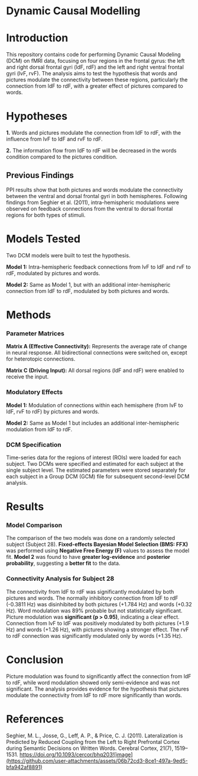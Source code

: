 # Dynamic Causal Modelling 

# Introduction
This repository contains code for performing Dynamic Causal Modeling (DCM) on fMRI data, focusing on four regions in the frontal gyrus: the left and right dorsal frontal gyri (ldF, rdF) and the left and right ventral frontal gyri (lvF, rvF). The analysis aims to test the hypothesis that words and pictures modulate the connectivity between these regions, particularly the connection from ldF to rdF, with a greater effect of pictures compared to words.

# Hypotheses
**1.** Words and pictures modulate the connection from ldF to rdF, with the influence from lvF to ldF and rvF to rdF.

**2.** The information flow from ldF to rdF will be decreased in the words condition compared to the pictures condition.

## Previous Findings
PPI results show that both pictures and words modulate the connectivity between the ventral and dorsal frontal gyri in both hemispheres.
Following findings from Seghier et al. (2011), intra-hemispheric modulations were observed on feedback connections from the ventral to dorsal frontal regions for both types of stimuli.

# Models Tested
Two DCM models were built to test the hypothesis.

**Model 1:** Intra-hemispheric feedback connections from lvF to ldF and rvF to rdF, modulated by pictures and words.

**Model 2:** Same as Model 1, but with an additional inter-hemispheric connection from ldF to rdF, modulated by both pictures and words.

# Methods
### Parameter Matrices
**Matrix A (Effective Connectivity):** Represents the average rate of change in neural response. All bidirectional connections were switched on, except for heterotopic connections.

**Matrix C (Driving Input):** All dorsal regions (ldF and rdF) were enabled to receive the input.
### Modulatory Effects
**Model 1:** Modulation of connections within each hemisphere (from lvF to ldF, rvF to rdF) by pictures and words.

**Model 2:** Same as Model 1 but includes an additional inter-hemispheric modulation from ldF to rdF.
### DCM Specification
Time-series data for the regions of interest (ROIs) were loaded for each subject.
Two DCMs were specified and estimated for each subject at the single subject level. The estimated parameters were stored separately for each subject in a Group DCM (GCM) file for subsequent second-level DCM analysis.

# Results
### Model Comparison
The comparison of the two models was done on a randomly selected subject (Subject 28).
**Fixed-effects Bayesian Model Selection (BMS: FFX)** was performed using **Negative Free Energy (F)** values to assess the model fit.
**Model 2** was found to have **greater log-evidence** and **posterior probability**, suggesting a **better fit** to the data.

### Connectivity Analysis for Subject 28
The connectivity from ldF to rdF was significantly modulated by both pictures and words.
The normally inhibitory connection from ldF to rdF (-0.3811 Hz) was disinhibited by both pictures (+1.784 Hz) and words (+0.32 Hz).
Word modulation was 89% probable but not statistically significant.
Picture modulation was **significant (p > 0.95)**, indicating a clear effect.
Connection from lvF to ldF was positively modulated by both pictures (+1.9 Hz) and words (+1.26 Hz), with pictures showing a stronger effect.
The rvF to rdF connection was significantly modulated only by words (+1.35 Hz).

# Conclusion
Picture modulation was found to significantly affect the connection from ldF to rdF, while word modulation showed only semi-evidence and was not significant.
The analysis provides evidence for the hypothesis that pictures modulate the connectivity from ldF to rdF more significantly than words.

# References
Seghier, M. L., Josse, G., Leff, A. P., & Price, C. J. (2011). Lateralization is Predicted by Reduced Coupling from the Left to Right Prefrontal Cortex during Semantic Decisions on Written Words. Cerebral Cortex, 21(7), 1519–1531. https://doi.org/10.1093/cercor/bhq203![image](https://github.com/user-attachments/assets/06b72cd3-8ce1-497a-9ed5-bfa942af8891)

